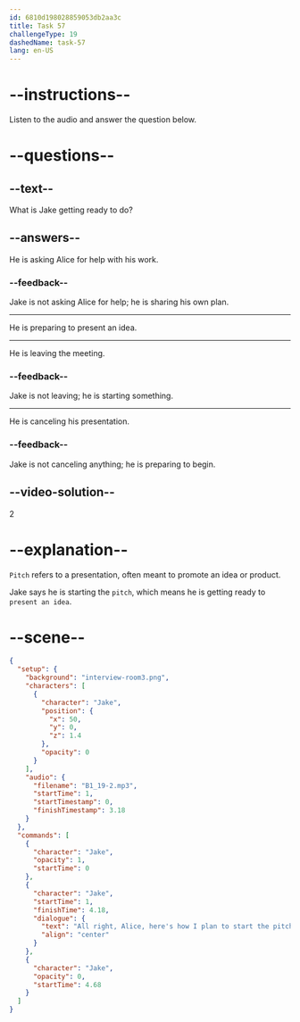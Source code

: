 ```yaml
---
id: 6810d198028859053db2aa3c
title: Task 57
challengeType: 19
dashedName: task-57
lang: en-US
---
```


<!-- (Audio) Jake: Alright, Alice, here's how I plan to start the pitch. -->

# --instructions--

Listen to the audio and answer the question below.

# --questions--

## --text--

What is Jake getting ready to do?

## --answers--

He is asking Alice for help with his work.

### --feedback--

Jake is not asking Alice for help; he is sharing his own plan.

---

He is preparing to present an idea.

---

He is leaving the meeting.

### --feedback--

Jake is not leaving; he is starting something.

---

He is canceling his presentation.

### --feedback--

Jake is not canceling anything; he is preparing to begin.

## --video-solution--

2

# --explanation--

`Pitch` refers to a presentation, often meant to promote an idea or product.

Jake says he is starting the `pitch`, which means he is getting ready to `present an idea`.

# --scene--

```json
{
  "setup": {
    "background": "interview-room3.png",
    "characters": [
      {
        "character": "Jake",
        "position": {
          "x": 50,
          "y": 0,
          "z": 1.4
        },
        "opacity": 0
      }
    ],
    "audio": {
      "filename": "B1_19-2.mp3",
      "startTime": 1,
      "startTimestamp": 0,
      "finishTimestamp": 3.18
    }
  },
  "commands": [
    {
      "character": "Jake",
      "opacity": 1,
      "startTime": 0
    },
    {
      "character": "Jake",
      "startTime": 1,
      "finishTime": 4.18,
      "dialogue": {
        "text": "All right, Alice, here's how I plan to start the pitch.",
        "align": "center"
      }
    },
    {
      "character": "Jake",
      "opacity": 0,
      "startTime": 4.68
    }
  ]
}
```
